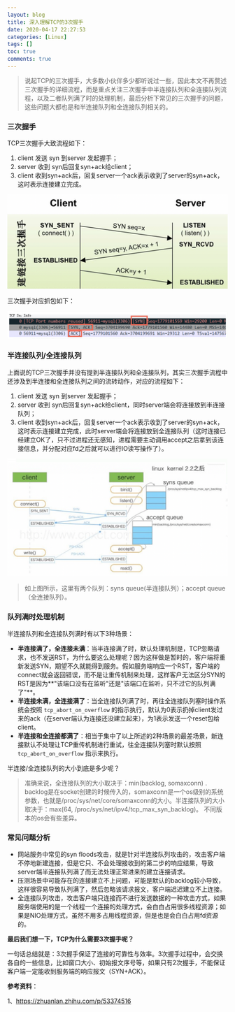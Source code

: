 ```yaml
---
layout: blog
title: 深入理解TCP的3次握手
date: 2020-04-17 22:27:53
categories: [Linux]
tags: []
toc: true
comments: true
---
```


> 说起TCP的三次握手，大多数小伙伴多少都听说过一些，因此本文不再赘述三次握手的详细流程，而是重点关注三次握手中半连接队列和全连接队列流程，以及二者队列满了时的处理机制，最后分析下常见的三次握手的问题，这些问题大都也是和半连接队列和全连接队列相关的。

### 三次握手

TCP三次握手大致流程如下：

1. client 发送 syn 到server 发起握手；
2. server 收到 syn后回复syn+ack给client；
3. client 收到syn+ack后，回复server一个ack表示收到了server的syn+ack，这时表示连接建立完成。

![image-20200417223702161](_image/深入理解TCP的3次握手/image-20200417223702161.png)

三次握手对应抓包如下：

![image-20200417223741532](_image/深入理解TCP的3次握手/image-20200417223741532.png)

### 半连接队列/全连接队列

上面说的TCP三次握手并没有提到半连接队列和全连接队列，其实三次握手流程中还涉及到半连接和全连接队列之间的流转动作，对应的流程如下：

1. client 发送 syn 到server 发起握手；
2. server 收到 syn后回复syn+ack给client，同时server端会将连接放到半连接队列；
3. client 收到syn+ack后，回复server一个ack表示收到了server的syn+ack，这时表示连接建立完成，此时server端会将连接放到全连接队列（这时连接已经建立OK了，只不过进程还无感知，进程需要主动调用accept之后拿到该连接信息，并分配对应fd之后就可以进行IO读写操作了）。

![image-20200417224752248](_image/深入理解TCP的3次握手/image-20200417224752248.png)

> 如上图所示，这里有两个队列：syns queue(半连接队列）；accept queue（全连接队列）。

### 队列满时处理机制

半连接队列和全连接队列满时有以下3种场景：

- **半连接满了，全连接未满**：当半连接满了时，默认处理机制是，TCP忽略请求，也不发送RST，为什么要这么处理呢？因为这样做是暂时的，客户端将重新发送SYN，期望不久就能得到服务。假如服务端响应一个RST，客户端的connect就会返回错误，而不是让重传机制来处理，这样客户无法区分SYN的RST是因为**"该端口没有在监听"还是"该端口在监听，只不过它的队列满了"**。
- **半连接未满，全连接满了**：当全连接队列满了时，再往全连接队列塞时操作系统会按照 `tcp_abort_on_overflow` 的指示执行，默认为0表示扔掉client发过来的ack（在server端认为连接还没建立起来），为1表示发送一个reset包给client。
- **半连接和全连接都满了**：相当于集中了以上所述的2种场景的最差场景，新连接默认不处理让TCP重传机制进行重试，往全连接队列塞时默认按照 `tcp_abort_on_overflow` 指示来执行。

半连接/全连接队列的大小到底是多少呢？

> 准确来说，全连接队列的大小取决于：min(backlog, somaxconn) . backlog是在socket创建的时候传入的，somaxconn是一个os级别的系统参数，也就是/proc/sys/net/core/somaxconn的大小。半连接队列的大小取决于：max(64, /proc/sys/net/ipv4/tcp_max_syn_backlog)。 不同版本的os会有些差异。

### 常见问题分析

- 网站服务中常见的syn floods攻击，就是针对半连接队列攻击的，攻击客户端不停地新建连接，但是它只、不会处理接收到的第二步的响应结果，导致server端半连接队列满了而无法处理正常进来的建立连接请求。
- 压测场景中可能存在的连接建立不上问题，可能是默认的backlog较小导致，这样很容易导致队列满了，然后忽略该请求报文，客户端迟迟建立不上连接。
- 全连接队列攻击，攻击客户端只连接而不进行发送数据的一种攻击方式，如果服务端使用的是一个线程一个连接的处理方式，会白白占用很多线程资源；如果是NIO处理方式，虽然不用多占用线程资源，但是也是会白白占用fd资源的。

**最后我们想一下，TCP为什么需要3次握手呢？**

一句话总结就是：3次握手保证了连接的可靠性与效率。3次握手过程中，会交换各自的一些信息，比如窗口大小、初始报文序号等，如果只有2次握手，不能保证客户端一定能收到服务端的响应报文（SYN+ACK）。

**参考资料**：

1、https://zhuanlan.zhihu.com/p/53374516